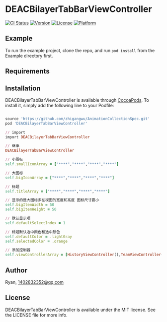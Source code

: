 # DEACBilayerTabBarViewController

[![CI Status](https://img.shields.io/travis/12740181/DEACBilayerTabBarViewController.svg?style=flat)](https://travis-ci.org/12740181/DEACBilayerTabBarViewController)
[![Version](https://img.shields.io/cocoapods/v/DEACBilayerTabBarViewController.svg?style=flat)](https://cocoapods.org/pods/DEACBilayerTabBarViewController)
[![License](https://img.shields.io/cocoapods/l/DEACBilayerTabBarViewController.svg?style=flat)](https://cocoapods.org/pods/DEACBilayerTabBarViewController)
[![Platform](https://img.shields.io/cocoapods/p/DEACBilayerTabBarViewController.svg?style=flat)](https://cocoapods.org/pods/DEACBilayerTabBarViewController)

## Example

To run the example project, clone the repo, and run `pod install` from the Example directory first.

## Requirements

## Installation

DEACBilayerTabBarViewController is available through [CocoaPods](https://cocoapods.org). To install
it, simply add the following line to your Podfile:

```ruby

source 'https://github.com/zhigangwu/AnimationCollectionSpec.git'
pod 'DEACBilayerTabBarViewController'

// import
import DEACBilayerTabBarViewController

// 继承
DEACBilayerTabBarViewController

// 小图标
self.smallIconArray = ["****","****","****","****"] 

// 大图标
self.bigIconArray = ["****","****","****","****"] 

// 标题
self.titleArray = ["****","****","****","****"] 

// 显示的是大图标多在视图的宽度和高度 图标尺寸要小
self.bigItemWidth = 50 
self.bigItemHeight = 50   

// 默认显示项
self.defaultSelectIndex = 1 

// 标题默认选中颜色和选中颜色
self.defaultColor = .lightGray
self.selectedColor = .orange

// 添加控制器
self.viewControllerArray = [HistoryViewController(),TeamViewController(),DriverViewController(),NewsViewController()]

```

## Author

Ryan, 1402832352@qq.com

## License

DEACBilayerTabBarViewController is available under the MIT license. See the LICENSE file for more info.
